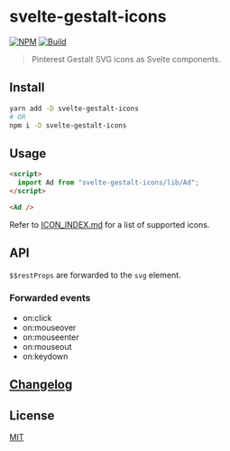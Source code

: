 # svelte-gestalt-icons

[![NPM][npm]][npm-url]
[![Build][build]][build-badge]

> Pinterest Gestalt SVG icons as Svelte components.

## Install

```bash
yarn add -D svelte-gestalt-icons
# OR
npm i -D svelte-gestalt-icons
```

## Usage

```html
<script>
  import Ad from "svelte-gestalt-icons/lib/Ad";
</script>

<Ad />
```

Refer to [ICON_INDEX.md](ICON_INDEX.md) for a list of supported icons.

## API

`$$restProps` are forwarded to the `svg` element.

### Forwarded events

- on:click
- on:mouseover
- on:mouseenter
- on:mouseout
- on:keydown

## [Changelog](CHANGELOG.md)

## License

[MIT](LICENSE)

[npm]: https://img.shields.io/npm/v/svelte-gestalt-icons.svg?color=blue
[npm-url]: https://npmjs.com/package/svelte-gestalt-icons
[build]: https://travis-ci.com/metonym/svelte-gestalt-icons.svg?branch=master
[build-badge]: https://travis-ci.com/metonym/svelte-gestalt-icons
